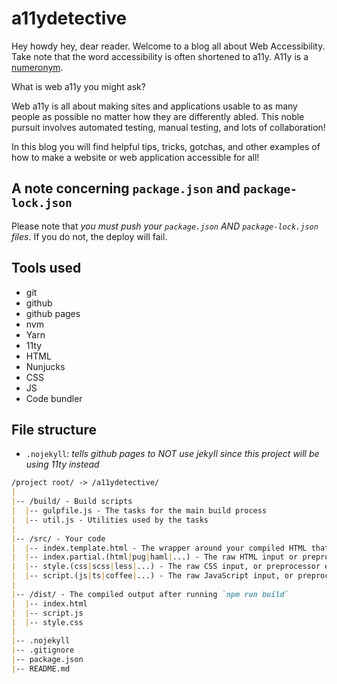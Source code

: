 # a11ydetective

Hey howdy hey, dear reader. Welcome to a blog all about Web Accessibility. Take note that the word accessibility is often shortened to a11y. A11y is a [numeronym](https://www.a11yproject.com/posts/a11y-and-other-numeronyms/).

What is web a11y you might ask?

Web a11y is all about making sites and applications usable to as many people as possible no matter how they are differently abled. This noble pursuit involves automated testing, manual testing, and lots of collaboration!

In this blog you will find helpful tips, tricks, gotchas, and other examples of how to make a website or web application accessible for all!

## A note concerning `package.json` and `package-lock.json`

Please note that *you must push your `package.json` AND `package-lock.json` files*. If you do not, the deploy will fail.

## Tools used

- git
- github
- github pages
- nvm
- Yarn
- 11ty
- HTML
- Nunjucks
- CSS
- JS
- Code bundler

## File structure

- `.nojekyll`: *tells github pages to NOT use jekyll since this project will be using 11ty instead*

```md
/project root/ -> /a11ydetective/
|
|-- /build/ - Build scripts
|  |-- gulpfile.js - The tasks for the main build process
|  |-- util.js - Utilities used by the tasks
|
|-- /src/ - Your code
|  |-- index.template.html - The wrapper around your compiled HTML that includes any external stylesheets and scripts
|  |-- index.partial.(html|pug|haml|...) - The raw HTML input or preprocessor equivalent
|  |-- style.(css|scss|less|...) - The raw CSS input, or preprocessor equivalent
|  |-- script.(js|ts|coffee|...) - The raw JavaScript input, or preprocessor equivalent
|
|-- /dist/ - The compiled output after running `npm run build`
|  |-- index.html
|  |-- script.js
|  |-- style.css
|
|-- .nojekyll
|-- .gitignore
|-- package.json
|-- README.md
```
